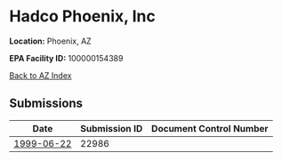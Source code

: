 # Hadco Phoenix, Inc

**Location:** Phoenix, AZ

**EPA Facility ID:** 100000154389

[Back to AZ Index](../../index.md)

## Submissions

| Date | Submission ID | Document Control Number |
|------|--------------|-------------------------|
| [1999-06-22](submissions/22986.md) | 22986 |  |
